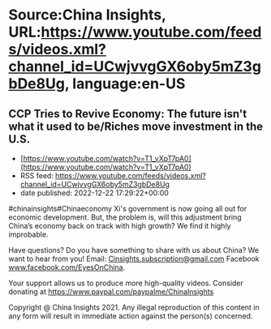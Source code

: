 # Source:China Insights, URL:https://www.youtube.com/feeds/videos.xml?channel_id=UCwjvvgGX6oby5mZ3gbDe8Ug, language:en-US

## CCP Tries to Revive Economy: The future isn't what it used to be/Riches move investment in the U.S.
 - [https://www.youtube.com/watch?v=T1_vXpT7pA0](https://www.youtube.com/watch?v=T1_vXpT7pA0)
 - RSS feed: https://www.youtube.com/feeds/videos.xml?channel_id=UCwjvvgGX6oby5mZ3gbDe8Ug
 - date published: 2022-12-22 17:29:22+00:00

#chinainsights#Chinaeconomy 
Xi's government is now going all out for economic development. But, the problem is, will this adjustment bring China’s economy back on track with high growth? We find it highly improbable.

Have questions? Do you have something to share with us about China? We want to hear from you! 
Email: Cinsights.subscription@gmail.com
Facebook www.facebook.com/EyesOnChina.

Your support allows us to produce more high-quality videos. 
Consider donating at https://www.paypal.com/paypalme/ChinaInsights

Copyright @ China Insights 2021. Any illegal reproduction of this content in any form will result in immediate action against the person(s) concerned.

